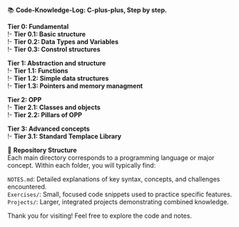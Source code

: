 📚 **Code-Knowledge-Log: C-plus-plus, Step by step.**

**Tier 0: Fundamental**<br>
!- **Tier 0.1: Basic structure**<br>
!- **Tier 0.2: Data Types and Variables**<br>
!- **Tier 0.3: Constrol structures**<br>

**Tier 1: Abstraction and structure**<br>
!- **Tier 1.1: Functions**<br>
!- **Tier 1.2: Simple data structures**<br>
!- **Tier 1.3: Pointers and memory managment**<br>

**Tier 2: OPP**<br>
!- **Tier 2.1: Classes and objects**<br>
!- **Tier 2.2: Pillars of OPP**<br>

**Tier 3: Advanced concepts**<br>
!- **Tier 3.1: Standard Templace Library**<br>

🧭 **Repository Structure**<br>
Each main directory corresponds to a programming language or major concept. Within each folder, you will typically find:<br>

`NOTES.md`: Detailed explanations of key syntax, concepts, and challenges encountered.<br>
`Exercises/`: Small, focused code snippets used to practice specific features.<br>
`Projects/`: Larger, integrated projects demonstrating combined knowledge.<br>

Thank you for visiting! Feel free to explore the code and notes.
